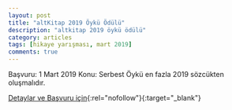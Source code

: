 ```yaml
---
layout: post
title: "altKitap 2019 Öykü Ödülü"
description: "altkitap 2019 öykü ödülü"
category: articles
tags: [hikaye yarışması, mart 2019]
comments: true
---
```


Başvuru: 1 Mart 2019
Konu: Serbest
Öykü en fazla 2019 sözcükten oluşmalıdır. 

[Detaylar ve Başvuru için](http://www.altkitap.net/altkitap2019oykuodulu/?utm_source=edebiyatyarismalari.com&utm_medium=affiliate&utm_campaign=cpc){:rel="nofollow"}{:target="_blank"}